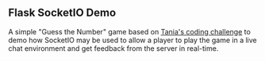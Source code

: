 ## Flask SocketIO Demo

A simple "Guess the Number" game based on
[Tania's coding challenge](https://github.com/trallard/CodeFirst-Python_material/blob/master/Challenges.md)
to demo how SocketIO may be used to allow a player to play the game in a live chat
environment and get feedback from the server in real-time.
